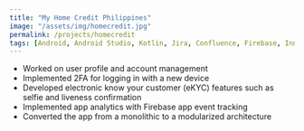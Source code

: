 ```yaml
---
title: "My Home Credit Philippines"
image: "/assets/img/homecredit.jpg"
permalink: /projects/homecredit
tags: [Android, Android Studio, Kotlin, Jira, Confluence, Firebase, Innovatrics]
---
```


- Worked on user profile and account management
- Implemented 2FA for logging in with a new device
- Developed electronic know your customer (eKYC) features such as selfie and liveness confirmation
- Implemented app analytics with Firebase app event tracking
- Converted the app from a monolithic to a modularized architecture
